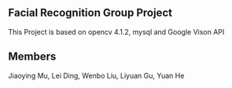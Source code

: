 ## Facial Recognition Group Project
This Project is based on opencv 4.1.2, mysql and Google Vison API
## Members
Jiaoying Mu, Lei Ding, Wenbo Liu, Liyuan Gu, Yuan He

 
